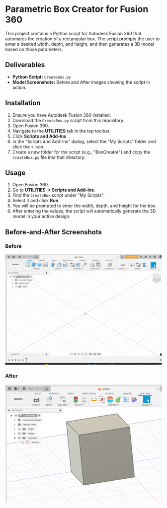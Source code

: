 # Parametric Box Creator for Fusion 360

This project contains a Python script for Autodesk Fusion 360 that automates the creation of a rectangular box. The script prompts the user to enter a desired width, depth, and height, and then generates a 3D model based on those parameters.

## Deliverables
- **Python Script:** `CreateBox.py`
- **Model Screenshots:** Before and After images showing the script in action.

## Installation

1.  Ensure you have Autodesk Fusion 360 installed.
2.  Download the `CreateBox.py` script from this repository.
3.  Open Fusion 360.
4.  Navigate to the **UTILITIES** tab in the top toolbar.
5.  Click **Scripts and Add-Ins**.
6.  In the "Scripts and Add-Ins" dialog, select the "My Scripts" folder and click the **`+`** icon.
7.  Create a new folder for the script (e.g., "BoxCreator") and copy the `CreateBox.py` file into that directory.

## Usage

1.  Open Fusion 360.
2.  Go to **UTILITIES -> Scripts and Add-Ins**.
3.  Find the `CreateBox` script under "My Scripts".
4.  Select it and click **Run**.
5.  You will be prompted to enter the width, depth, and height for the box.
6.  After entering the values, the script will automatically generate the 3D model in your active design.

## Before-and-After Screenshots

### Before
![An empty Fusion 360 workspace](before.png)

### After
![The final generated 3D box](after.png)

